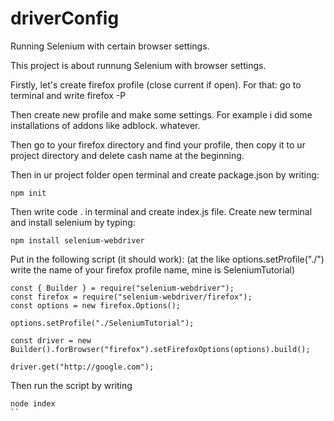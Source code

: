 # driverConfig
Running Selenium with certain browser settings.

This project is about runnung Selenium with browser settings. 

Firstly, let's create firefox profile (close current if open).
For that: go to terminal and write firefox -P

Then create new profile and make some settings. For example i did some installations of addons like adblock. whatever.

Then go to your firefox directory and find your profile, then copy it to ur project directory and delete cash name at the beginning. 

Then in ur project folder open terminal and create package.json by writing:
```
npm init
```

Then write code . in terminal and create index.js file.
Create new terminal and install selenium by typing:

```
npm install selenium-webdriver
```

Put in the following script (it should work):
(at the like options.setProfile("./") write the name of your firefox profile name, mine is SeleniumTutorial)

```
const { Builder } = require("selenium-webdriver");
const firefox = require("selenium-webdriver/firefox");
const options = new firefox.Options();

options.setProfile("./SeleniumTutorial");

const driver = new Builder().forBrowser("firefox").setFirefoxOptions(options).build();

driver.get("http://google.com");
```

Then run the script by writing 
```
node index
``


